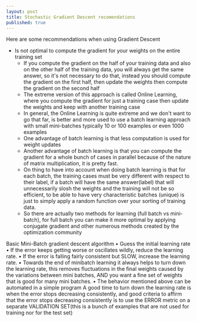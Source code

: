 ```yaml
---
layout: post
title: Stochastic Gradient Descent recomendations
published: true
---
```


Here are some recommendations when using Gradient Descent

* Is not optimal to compute the gradient for your weights on the entire training set
    * If you compute the gradient on the half of your training data and also on the other half of the training data, you will always get the same answer, so it's not necessary to do that, instead you should compute the gradient on the first half, then update the weights then compute the gradient on the second half
    * The extreme version of this approach is called Online Learning, where you compute the gradient for just a training case then update the weights and keep with another training case
    * In general, the Online Learning is quite extreme and we don't want to go that far, is better and more used to use a batch learning approach with small mini-batches typically 10 or 100 examples or even 1000 examples
    * One advantage of batch learning is that less computation is used for weight updates
    * Another advantage of batch learning is that you can compute the gradient for a whole bunch of cases in parallel because of the nature of matrix multiplication, it is pretty fast.
    * On thing to have into account when doing batch learning is that for each batch, the training cases must be very different with respect to their label, if a batch will have the same answer(label) that will unnecessarily slosh the weights and the training will not be so efficient, to be able to have very characteristic batches (unique) is just to simply apply a random function over your sorting of training data.
    * So there are actually two methods for learning (full batch vs mini-batch), for full batch you can make it more optimal by applying conjugate gradient and other numerous methods created by the optimization community
    
Basic Mini-Batch gradient descent algorithm
    • Guess the initial learning rate
    • If the error keeps getting worse or oscillates wildly, reduce the learning rate.
    • If the error is falling fairly consistent but SLOW, increase the learning rate.
    • Towards the end of minibatch learning it always helps to turn down the learning rate, this removes fluctuations in the final weights caused by the variations between mini batches, AND you want a fine set of weights that is good for many mini batches.
    • The behavior mentioned above can be automated in a simple program
A good time to turn down the learning rate is when the error stops decreasing consistently, and good criteria to affirm that the error stops decreasing consistently is to use the ERROR metric on a separate VALIDATION SET(this is a bunch of examples that are not used for training nor for the test set)
